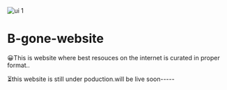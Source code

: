 ![ui 1](https://user-images.githubusercontent.com/113116498/204083835-333d88ad-df7d-48f5-b23d-af3149fd3f83.PNG)
# B-gone-website
😀This is website where best resouces on the internet is curated in proper format..


⏳this website is still under poduction.will be live soon-----
